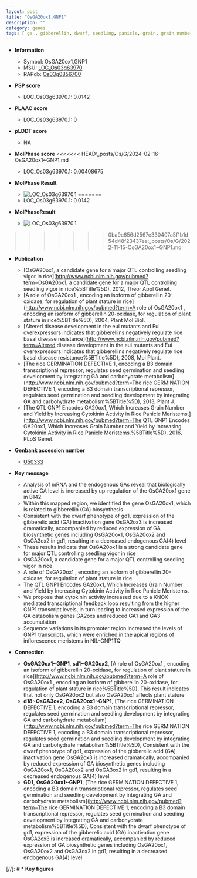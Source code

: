 ```yaml
---
layout: post
title: "OsGA20ox1,GNP1"
description: ""
category: genes
tags: [ ga , gibberellin, dwarf, seedling, panicle, grain, grain number, yield, cytokinin, inflorescence, GA]
---
```


* **Information**  
    + Symbol: OsGA20ox1,GNP1  
    + MSU: [LOC_Os03g63970](http://rice.plantbiology.msu.edu/cgi-bin/ORF_infopage.cgi?orf=LOC_Os03g63970)  
    + RAPdb: [Os03g0856700](http://rapdb.dna.affrc.go.jp/viewer/gbrowse_details/irgsp1?name=Os03g0856700)  

* **PSP score**  
    + LOC_Os03g63970.1: 0.0142 

* **PLAAC score**  
    + LOC_Os03g63970.1: 0 

* **pLDDT score**
    + NA


* **MolPhase score**
<<<<<<< HEAD:_posts/Os/G/2024-02-16-OsGA20ox1~GNP1.md
    + LOC_Os03g63970.1: 0.00408675

* **MolPhase Result**
    + ![LOC_Os03g63970.1](https://304243504.github.io/Pictures/LOC_Os03g/LOC_Os03g63970.1.png)
=======
    + LOC_Os03g63970.1: 0.0142

* **MolPhaseResult**
    + ![LOC_Os03g63970.1](https://ricepsp.github.io/pictures/LOC_Os03g/LOC_Os03g63970.1.png)
>>>>>>> 0ba9e656d2567e330407a5f1b1d54d48f23437ee:_posts/Os/G/2022-11-15-OsGA20ox1~GNP1.md

* **Publication**  
    + [OsGA20ox1, a candidate gene for a major QTL controlling seedling vigor in rice](http://www.ncbi.nlm.nih.gov/pubmed?term=OsGA20ox1, a candidate gene for a major QTL controlling seedling vigor in rice%5BTitle%5D), 2012, Theor Appl Genet.
    + [A role of OsGA20ox1 , encoding an isoform of gibberellin 20-oxidase, for regulation of plant stature in rice](http://www.ncbi.nlm.nih.gov/pubmed?term=A role of OsGA20ox1 , encoding an isoform of gibberellin 20-oxidase, for regulation of plant stature in rice%5BTitle%5D), 2004, Plant Mol Biol.
    + [Altered disease development in the eui mutants and Eui overexpressors indicates that gibberellins negatively regulate rice basal disease resistance](http://www.ncbi.nlm.nih.gov/pubmed?term=Altered disease development in the eui mutants and Eui overexpressors indicates that gibberellins negatively regulate rice basal disease resistance%5BTitle%5D), 2008, Mol Plant.
    + [The rice GERMINATION DEFECTIVE 1, encoding a B3 domain transcriptional repressor, regulates seed germination and seedling development by integrating GA and carbohydrate metabolism](http://www.ncbi.nlm.nih.gov/pubmed?term=The rice GERMINATION DEFECTIVE 1, encoding a B3 domain transcriptional repressor, regulates seed germination and seedling development by integrating GA and carbohydrate metabolism%5BTitle%5D), 2013, Plant J.
    + [The QTL GNP1 Encodes GA20ox1, Which Increases Grain Number and Yield by Increasing Cytokinin Activity in Rice Panicle Meristems.](http://www.ncbi.nlm.nih.gov/pubmed?term=The QTL GNP1 Encodes GA20ox1, Which Increases Grain Number and Yield by Increasing Cytokinin Activity in Rice Panicle Meristems.%5BTitle%5D), 2016, PLoS Genet.

* **Genbank accession number**  
    + [U50333](http://www.ncbi.nlm.nih.gov/nuccore/U50333)

* **Key message**  
    + Analysis of mRNA and the endogenous GAs reveal that biologically active GA level is increased by up-regulation of the OsGA20ox1 gene in B142
    + Within this mapped region, we identified the gene OsGA20ox1, which is related to gibberellin (GA) biosynthesis
    + Consistent with the dwarf phenotype of gd1, expression of the gibberelic acid (GA) inactivation gene OsGA2ox3 is increased dramatically, accompanied by reduced expression of GA biosynthetic genes including OsGA20ox1, OsGA20ox2 and OsGA3ox2 in gd1, resulting in a decreased endogenous GA(4) level
    + These results indicate that OsGA20ox1 is a strong candidate gene for major QTL controlling seedling vigor in rice
    + OsGA20ox1, a candidate gene for a major QTL controlling seedling vigor in rice
    + A role of OsGA20ox1 , encoding an isoform of gibberellin 20-oxidase, for regulation of plant stature in rice
    + The QTL GNP1 Encodes GA20ox1, Which Increases Grain Number and Yield by Increasing Cytokinin Activity in Rice Panicle Meristems.
    + We propose that cytokinin activity increased due to a KNOX-mediated transcriptional feedback loop resulting from the higher GNP1 transcript levels, in turn leading to increased expression of the GA catabolism genes GA2oxs and reduced GA1 and GA3 accumulation
    + Sequence variations in its promoter region increased the levels of GNP1 transcripts, which were enriched in the apical regions of inflorescence meristems in NIL-GNP1TQ

* **Connection**  
    + __OsGA20ox1~GNP1__, __sd1~GA20ox2__, [A role of OsGA20ox1 , encoding an isoform of gibberellin 20-oxidase, for regulation of plant stature in rice](http://www.ncbi.nlm.nih.gov/pubmed?term=A role of OsGA20ox1 , encoding an isoform of gibberellin 20-oxidase, for regulation of plant stature in rice%5BTitle%5D), This result indicates that not only OsGA20ox2 but also OsGA20ox1 affects plant stature
    + __d18~OsGA3ox2__, __OsGA20ox1~GNP1__, [The rice GERMINATION DEFECTIVE 1, encoding a B3 domain transcriptional repressor, regulates seed germination and seedling development by integrating GA and carbohydrate metabolism](http://www.ncbi.nlm.nih.gov/pubmed?term=The rice GERMINATION DEFECTIVE 1, encoding a B3 domain transcriptional repressor, regulates seed germination and seedling development by integrating GA and carbohydrate metabolism%5BTitle%5D), Consistent with the dwarf phenotype of gd1, expression of the gibberelic acid (GA) inactivation gene OsGA2ox3 is increased dramatically, accompanied by reduced expression of GA biosynthetic genes including OsGA20ox1, OsGA20ox2 and OsGA3ox2 in gd1, resulting in a decreased endogenous GA(4) level
    + __GD1__, __OsGA20ox1~GNP1__, [The rice GERMINATION DEFECTIVE 1, encoding a B3 domain transcriptional repressor, regulates seed germination and seedling development by integrating GA and carbohydrate metabolism](http://www.ncbi.nlm.nih.gov/pubmed?term=The rice GERMINATION DEFECTIVE 1, encoding a B3 domain transcriptional repressor, regulates seed germination and seedling development by integrating GA and carbohydrate metabolism%5BTitle%5D), Consistent with the dwarf phenotype of gd1, expression of the gibberelic acid (GA) inactivation gene OsGA2ox3 is increased dramatically, accompanied by reduced expression of GA biosynthetic genes including OsGA20ox1, OsGA20ox2 and OsGA3ox2 in gd1, resulting in a decreased endogenous GA(4) level

[//]: # * **Key figures**  


